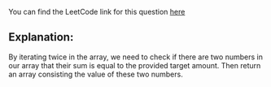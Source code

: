 You can find the LeetCode link for this question [here](https://leetcode.com/problems/two-sum/)

## Explanation:

By iterating twice in the array, we need to check if there are two numbers in our array that their sum is equal
to the provided target amount. Then return an array consisting the value of these two numbers.
